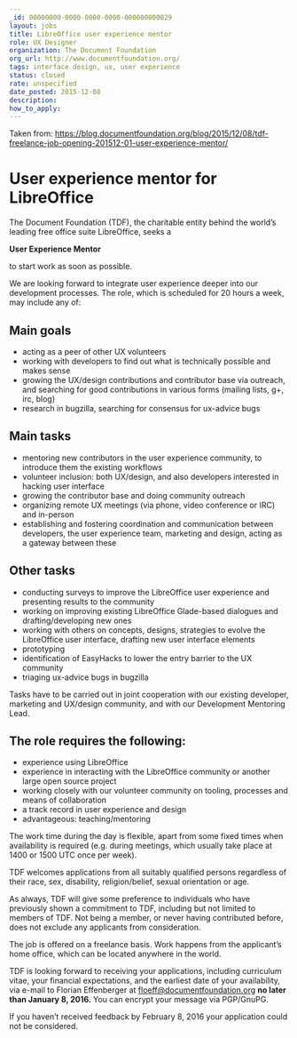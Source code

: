 ```yaml
---
_id: 00000000-0000-0000-0000-000000000029
layout: jobs
title: LibreOffice user experience mentor
role: UX Designer
organization: The Document Foundation
org_url: http://www.documentfoundation.org/
tags: interface design, ux, user experience
status: closed
rate: unspecified
date_posted: 2015-12-08
description:
how_to_apply:
---
```

Taken from: https://blog.documentfoundation.org/blog/2015/12/08/tdf-freelance-job-opening-201512-01-user-experience-mentor/

User experience mentor for LibreOffice
======================================

The Document Foundation (TDF), the charitable entity behind the world’s leading free office suite LibreOffice, seeks a

**User Experience Mentor**

to start work as soon as possible.

We are looking forward to integrate user experience deeper into our development processes. The role, which is scheduled for 20 hours a week, may include any of:

Main goals
----------

* acting as a peer of other UX volunteers
* working with developers to find out what is technically possible and makes sense
* growing the UX/design contributions and contributor base via outreach, and searching for good contributions in various forms (mailing lists, g+, irc, blog)
* research in bugzilla, searching for consensus for ux-advice bugs

Main tasks
----------

* mentoring new contributors in the user experience community, to introduce them the existing workflows
* volunteer inclusion: both UX/design, and also developers interested in hacking user interface
* growing the contributor base and doing community outreach
* organizing remote UX meetings (via phone, video conference or IRC) and in-person
* establishing and fostering coordination and communication between developers, the user experience team, marketing and design, acting as a gateway between these

Other tasks
-----------

* conducting surveys to improve the LibreOffice user experience and presenting results to the community
* working on improving existing LibreOffice Glade-based dialogues and drafting/developing new ones
* working with others on concepts, designs, strategies to evolve the LibreOffice user interface, drafting new user interface elements
* prototyping
* identification of EasyHacks to lower the entry barrier to the UX community
* triaging ux-advice bugs in bugzilla

Tasks have to be carried out in joint cooperation with our existing developer, marketing and UX/design community, and with our Development Mentoring Lead.

The role requires the following:
--------------------------------

* experience using LibreOffice
* experience in interacting with the LibreOffice community or another large open source project
* working closely with our volunteer community on tooling, processes and means of collaboration
* a track record in user experience and design
* advantageous: teaching/mentoring

The work time during the day is flexible, apart from some fixed times when availability is required (e.g. during meetings, which usually take place at 1400 or 1500 UTC once per week).

TDF welcomes applications from all suitably qualified persons regardless of their race, sex, disability, religion/belief, sexual orientation or age.

As always, TDF will give some preference to individuals who have previously shown a commitment to TDF, including but not limited to members of TDF. Not being a member, or never having contributed before, does not exclude any applicants from consideration.

The job is offered on a freelance basis. Work happens from the applicant’s home office, which can be located anywhere in the world.

TDF is looking forward to receiving your applications, including curriculum vitae, your financial expectations, and the earliest date of your availability, via e-mail to Florian Effenberger at floeff@documentfoundation.org **no later than January 8, 2016.** You can encrypt your message via PGP/GnuPG.

If you haven’t received feedback by February 8, 2016 your application could not be considered.
